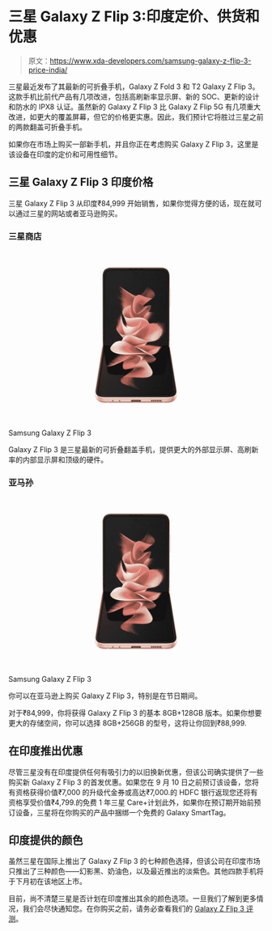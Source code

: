 # 三星 Galaxy Z Flip 3:印度定价、供货和优惠

> 原文：<https://www.xda-developers.com/samsung-galaxy-z-flip-3-price-india/>

三星最近发布了其最新的可折叠手机，Galaxy Z Fold 3 和 T2 Galaxy Z Flip 3。这款手机比前代产品有几项改进，包括高刷新率显示屏、新的 SOC、更新的设计和防水的 IPX8 认证。虽然新的 Galaxy Z Flip 3 比 Galaxy Z Flip 5G 有几项重大改进，如更大的覆盖屏幕，但它的价格更实惠。因此，我们预计它将胜过三星之前的两款翻盖可折叠手机。

如果你在市场上购买一部新手机，并且你正在考虑购买 Galaxy Z Flip 3，这里是该设备在印度的定价和可用性细节。

## 三星 Galaxy Z Flip 3 印度价格

三星 Galaxy Z Flip 3 从印度₹84,999 开始销售，如果你觉得方便的话，现在就可以通过三星的网站或者亚马逊购买。

### 三星商店

 <picture>![The Galaxy Z Flip 3 may not be the latest and the greatest from Samsung, but we think it still holds up pretty well and offers a fun experience to those trying a foldable for the first time.](img/51e22ff40e8f9f53b35a336808518d90.png)</picture> 

Samsung Galaxy Z Flip 3

Galaxy Z Flip 3 是三星最新的可折叠翻盖手机，提供更大的外部显示屏、高刷新率的内部显示屏和顶级的硬件。

### 亚马孙

 <picture>![The Galaxy Z Flip 3 may not be the latest and the greatest from Samsung, but we think it still holds up pretty well and offers a fun experience to those trying a foldable for the first time.](img/51e22ff40e8f9f53b35a336808518d90.png)</picture> 

Samsung Galaxy Z Flip 3

你可以在亚马逊上购买 Galaxy Z Flip 3，特别是在节日期间。

对于₹84,999，你将获得 Galaxy Z Flip 3 的基本 8GB+128GB 版本。如果你想要更大的存储空间，你可以选择 8GB+256GB 的型号，这将让你回到₹88,999.

## 在印度推出优惠

尽管三星没有在印度提供任何有吸引力的以旧换新优惠，但该公司确实提供了一些购买新 Galaxy Z Flip 3 的首发优惠。如果您在 9 月 10 日之前预订该设备，您将有资格获得价值₹7,000 的升级代金券或高达₹7,000.的 HDFC 银行返现您还将有资格享受价值₹4,799.的免费 1 年三星 Care+计划此外，如果你在预订期开始前预订设备，三星将在你购买的产品中捆绑一个免费的 Galaxy SmartTag。

## 印度提供的颜色

虽然三星在国际上推出了 Galaxy Z Flip 3 的七种颜色选择，但该公司在印度市场只推出了三种颜色——幻影黑、奶油色，以及最近推出的淡紫色。其他四款手机将于下月初在该地区上市。

目前，尚不清楚三星是否计划在印度推出其余的颜色选项。一旦我们了解到更多情况，我们会尽快通知您。在你购买之前，请务必查看我们的 [Galaxy Z Flip 3 评测](https://www.xda-developers.com/samsung-galaxy-z-flip-3-review/)。